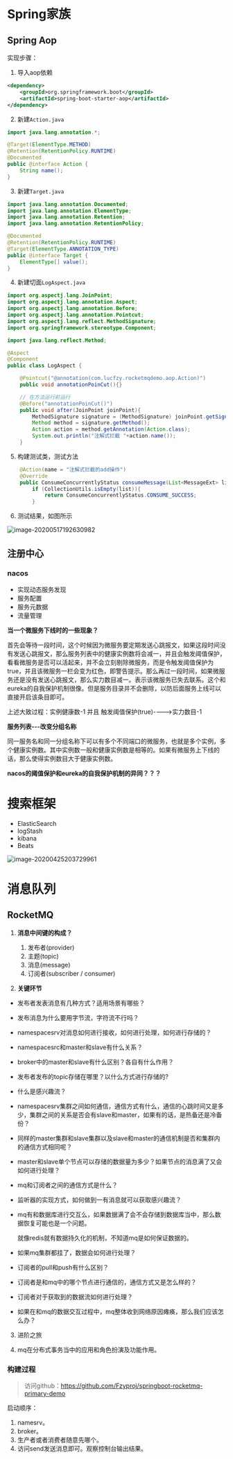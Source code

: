 # Spring家族

## Spring Aop

实现步骤：

1. 导入aop依赖

```xml
<dependency>
    <groupId>org.springframework.boot</groupId>
    <artifactId>spring-boot-starter-aop</artifactId>
</dependency>
```

2. 新建`Action.java`

```java
import java.lang.annotation.*;

@Target(ElementType.METHOD)
@Retention(RetentionPolicy.RUNTIME)
@Documented
public @interface Action {
    String name();
}
```

3. 新建`Target.java`

```java
import java.lang.annotation.Documented;
import java.lang.annotation.ElementType;
import java.lang.annotation.Retention;
import java.lang.annotation.RetentionPolicy;

@Documented
@Retention(RetentionPolicy.RUNTIME)
@Target(ElementType.ANNOTATION_TYPE)
public @interface Target {
    ElementType[] value();
}
```

4. 新建切面`LogAspect.java`

```java
import org.aspectj.lang.JoinPoint;
import org.aspectj.lang.annotation.Aspect;
import org.aspectj.lang.annotation.Before;
import org.aspectj.lang.annotation.Pointcut;
import org.aspectj.lang.reflect.MethodSignature;
import org.springframework.stereotype.Component;

import java.lang.reflect.Method;

@Aspect
@Component
public class LogAspect {

    @Pointcut("@annotation(com.lucfzy.rocketmqdemo.aop.Action)")
    public void annotationPoinCut(){}

    // 在方法运行前运行
    @Before("annotationPoinCut()")
    public void after(JoinPoint joinPoint){
        MethodSignature signature = (MethodSignature) joinPoint.getSignature();
        Method method = signature.getMethod();
        Action action = method.getAnnotation(Action.class);
        System.out.println("注解式拦截 "+action.name());
    }
```

5. 构建测试类，测试方法

```java
	@Action(name = "注解式拦截的add操作")
    @Override
    public ConsumeConcurrentlyStatus consumeMessage(List<MessageExt> list, ConsumeConcurrentlyContext context) {
        if (CollectionUtils.isEmpty(list)){
            return ConsumeConcurrentlyStatus.CONSUME_SUCCESS;
        }
```

6. 测试结果，如图所示

![image-20200517192630982](C:\Users\lucfzy\AppData\Roaming\Typora\typora-user-images\image-20200517192630982.png)

## 注册中心

### nacos

- 实现动态服务发现
- 服务配置
- 服务元数据
- 流量管理

**当一个微服务下线时的一些现象？**

首先会等待一段时间，这个时候因为微服务要定期发送心跳报文，如果这段时间没有发送心跳报文，那么服务列表中的健康实例数将会减一，并且会触发阈值保护，看看微服务是否可以活起来，并不会立刻剔除微服务，而是令触发阈值保护为true，并且该微服务一栏会变为红色，即警告提示。那么再过一段时间，如果微服务还是没有发送心跳报文，那么实力数目减一。表示该微服务已失去联系。这个和eureka的自我保护机制很像。但是服务目录并不会删除，以防后面服务上线可以直接开启该条目即可。

上述大致过程：实例健康数-1 并且 触发阈值保护(true)---->实力数目-1

**服务列表---改变分组名称**

同一服务名和同一分组名称下可以有多个不同端口的微服务，也就是多个实例，多个健康实例数。其中实例数一般和健康实例数是相等的。如果有微服务上下线的话，那么使得实例数目大于健康实例数。

**nacos的阈值保护和eureka的自我保护机制的异同？？？**

# 搜索框架

- ElasticSearch
- logStash
- kibana
- Beats

![image-20200425203729961](C:\Users\lucfzy\AppData\Roaming\Typora\typora-user-images\image-20200425203729961.png)

# 消息队列

## RocketMQ

1. **消息中间键的构成？**
   1. 发布者(provider)
   2. 主题(topic)
   3. 消息(message)
   4. 订阅者(subscriber / consumer)

2. **关键环节**

- 发布者发表消息有几种方式？适用场景有哪些？

- 发布消息为什么要用字节流，字符流不行吗？

- namespacesrv对消息如何进行接收，如何进行处理，如何进行存储的？

- namespacesrc和master和slave有什么关系？

- broker中的master和slave有什么区别？各自有什么作用？

- 发布者发布的topic存储在哪里？以什么方式进行存储的?

- 什么是感兴趣流？

- namespacesrv集群之间如何通信，通信方式有什么，通信的心跳时间又是多少，集群之间的关系是否会有slave和master，如果有的话，是热备还是冷备份？

- 同样的master集群和slave集群以及slave和master的通信机制是否和集群内的通信方式相同呢？

- master和slave单个节点可以存储的数据量为多少？如果节点的消息满了又会如何进行处理？

- mq和订阅者之间的通信方式是什么？

- 监听器的实现方式，如何做到一有消息就可以获取感兴趣流？

- mq有和数据库进行交互么，如果数据满了会不会存储到数据库当中，那么数据恢复可能也是一个问题。

  就像redis就有数据持久化的机制，不知道mq是如何保证数据的。

- 如果mq集群都挂了，数据会如何进行处理？

- 订阅者的pull和push有什么区别？

- 订阅者是和mq中的哪个节点进行通信的，通信方式又是怎么样的？

- 订阅者对于获取到的数据流如何进行处理？

- 如果在和mq的数据交互过程中，mq整体收到网络原因瘫痪，那么我们应该怎么办？

3. 进阶之旅

4. mq在分布式事务当中的应用和角色扮演及功能作用。

### 构建过程

> 访问github：https://github.com/Fzyproj/springboot-rocketmq-primary-demo

启动顺序：

1. namesrv。
2. broker。
3. 生产者或者消费者随意先哪个。
4. 访问send发送消息即可。观察控制台输出结果。